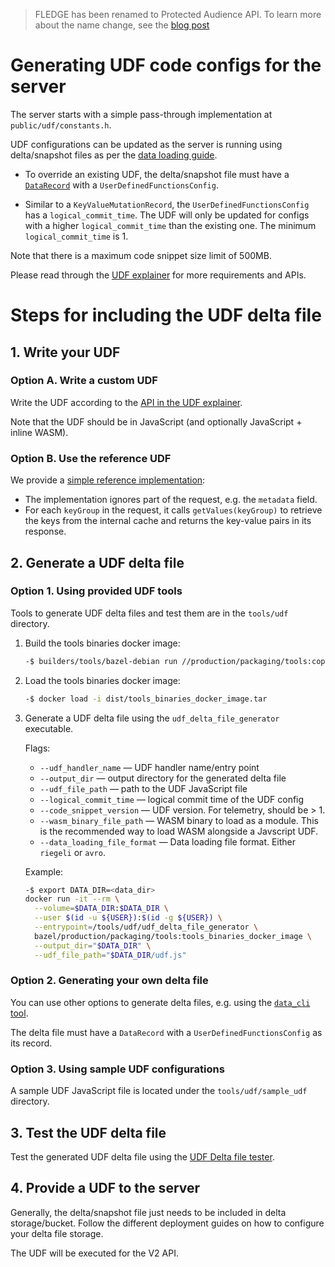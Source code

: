 > FLEDGE has been renamed to Protected Audience API. To learn more about the name change, see the
> [blog post](https://privacysandbox.com/intl/en_us/news/protected-audience-api-our-new-name-for-fledge)

# Generating UDF code configs for the server

The server starts with a simple pass-through implementation at `public/udf/constants.h`.

UDF configurations can be updated as the server is running using delta/snapshot files as per the
[data loading guide](generating_udf_files.md).

-   To override an existing UDF, the delta/snapshot file must have a
    [`DataRecord`](/public/data_loading/data_loading.fbs) with a `UserDefinedFunctionsConfig`.

-   Similar to a `KeyValueMutationRecord`, the `UserDefinedFunctionsConfig` has a
    `logical_commit_time`. The UDF will only be updated for configs with a higher
    `logical_commit_time` than the existing one. The minimum `logical_commit_time` is 1.

Note that there is a maximum code snippet size limit of 500MB.

Please read through the
[UDF explainer](https://github.com/privacysandbox/fledge-docs/blob/main/key_value_service_user_defined_functions.md#keyvalue-service-user-defined-functions-udfs)
for more requirements and APIs.

# Steps for including the UDF delta file

## 1. Write your UDF

### Option A. Write a custom UDF

Write the UDF according to the
[API in the UDF explainer](https://github.com/privacysandbox/fledge-docs/blob/main/key_value_service_user_defined_functions.md#apis).

Note that the UDF should be in JavaScript (and optionally JavaScript + inline WASM).

### Option B. Use the reference UDF

We provide a [simple reference implementation](/tools/udf/sample_udf/udf.js):

-   The implementation ignores part of the request, e.g. the `metadata` field.
-   For each `keyGroup` in the request, it calls `getValues(keyGroup)` to retrieve the keys from the
    internal cache and returns the key-value pairs in its response.

## 2. Generate a UDF delta file

### Option 1. Using provided UDF tools

Tools to generate UDF delta files and test them are in the `tools/udf` directory.

1. Build the tools binaries docker image:

    ```sh
    -$ builders/tools/bazel-debian run //production/packaging/tools:copy_to_dist --config=local_instance --config=local_platform
    ```

2. Load the tools binaries docker image:

    ```sh
    -$ docker load -i dist/tools_binaries_docker_image.tar
    ```

3. Generate a UDF delta file using the `udf_delta_file_generator` executable.

    Flags:

    - `--udf_handler_name` &mdash; UDF handler name/entry point
    - `--output_dir` &mdash; output directory for the generated delta file
    - `--udf_file_path` &mdash; path to the UDF JavaScript file
    - `--logical_commit_time` &mdash; logical commit time of the UDF config
    - `--code_snippet_version` &mdash; UDF version. For telemetry, should be > 1.
    - `--wasm_binary_file_path` &mdash; WASM binary to load as a module. This is the recommended way
      to load WASM alongside a Javscript UDF.
    - `--data_loading_file_format` &mdash; Data loading file format. Either `riegeli` or `avro`.

    Example:

    ```sh
    -$ export DATA_DIR=<data_dir>
    docker run -it --rm \
      --volume=$DATA_DIR:$DATA_DIR \
      --user $(id -u ${USER}):$(id -g ${USER}) \
      --entrypoint=/tools/udf/udf_delta_file_generator \
      bazel/production/packaging/tools:tools_binaries_docker_image \
      --output_dir="$DATA_DIR" \
      --udf_file_path="$DATA_DIR/udf.js"
    ```

### Option 2. Generating your own delta file

You can use other options to generate delta files, e.g. using the
[`data_cli` tool](/docs/data_loading/loading_data.md).

The delta file must have a `DataRecord` with a `UserDefinedFunctionsConfig` as its record.

### Option 3. Using sample UDF configurations

A sample UDF JavaScript file is located under the `tools/udf/sample_udf` directory.

## 3. Test the UDF delta file

Test the generated UDF delta file using the [UDF Delta file tester](/tools/udf/udf_tester).

## 4. Provide a UDF to the server

Generally, the delta/snapshot file just needs to be included in delta storage/bucket. Follow the
different deployment guides on how to configure your delta file storage.

The UDF will be executed for the V2 API.
